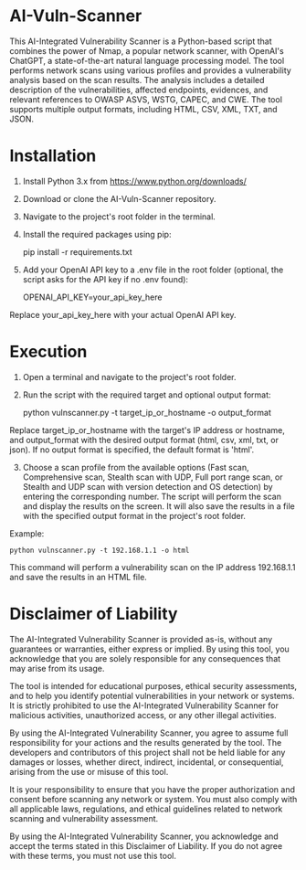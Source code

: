# AI-Vuln-Scanner

This AI-Integrated Vulnerability Scanner is a Python-based script that combines the power of Nmap, a popular network scanner, with OpenAI's ChatGPT, a state-of-the-art natural language processing model. The tool performs network scans using various profiles and provides a vulnerability analysis based on the scan results. The analysis includes a detailed description of the vulnerabilities, affected endpoints, evidences, and relevant references to OWASP ASVS, WSTG, CAPEC, and CWE. The tool supports multiple output formats, including HTML, CSV, XML, TXT, and JSON.

# Installation

1. Install Python 3.x from https://www.python.org/downloads/

2. Download or clone the AI-Vuln-Scanner repository.

3.  Navigate to the project's root folder in the terminal.

4. Install the required packages using pip:

    pip install -r requirements.txt

5. Add your OpenAI API key to a .env file in the root folder (optional, the script asks for the API key if no .env found):

    OPENAI_API_KEY=your_api_key_here

Replace your_api_key_here with your actual OpenAI API key.

# Execution

1. Open a terminal and navigate to the project's root folder.

2. Run the script with the required target and optional output format:
    
    python vulnscanner.py -t target_ip_or_hostname -o output_format

Replace target_ip_or_hostname with the target's IP address or hostname, and output_format with the desired output format (html, csv, xml, txt, or json). If no output format is specified, the default format is 'html'.

3. Choose a scan profile from the available options (Fast scan, Comprehensive scan, Stealth scan with UDP, Full port range scan, or Stealth and UDP scan with version detection and OS detection) by entering the corresponding number.
The script will perform the scan and display the results on the screen. It will also save the results in a file with the specified output format in the project's root folder.

Example:

    python vulnscanner.py -t 192.168.1.1 -o html

This command will perform a vulnerability scan on the IP address 192.168.1.1 and save the results in an HTML file.

# Disclaimer of Liability

The AI-Integrated Vulnerability Scanner is provided as-is, without any guarantees or warranties, either express or implied. By using this tool, you acknowledge that you are solely responsible for any consequences that may arise from its usage.

The tool is intended for educational purposes, ethical security assessments, and to help you identify potential vulnerabilities in your network or systems. It is strictly prohibited to use the AI-Integrated Vulnerability Scanner for malicious activities, unauthorized access, or any other illegal activities.

By using the AI-Integrated Vulnerability Scanner, you agree to assume full responsibility for your actions and the results generated by the tool. The developers and contributors of this project shall not be held liable for any damages or losses, whether direct, indirect, incidental, or consequential, arising from the use or misuse of this tool.

It is your responsibility to ensure that you have the proper authorization and consent before scanning any network or system. You must also comply with all applicable laws, regulations, and ethical guidelines related to network scanning and vulnerability assessment.

By using the AI-Integrated Vulnerability Scanner, you acknowledge and accept the terms stated in this Disclaimer of Liability. If you do not agree with these terms, you must not use this tool.





